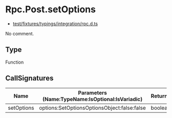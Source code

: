 # Rpc.Post.setOptions

* [test/fixtures/typings/integration/rpc.d.ts](/test/fixtures/typings/integration/rpc.d.ts#L17)

No comment.

## Type

Function

## CallSignatures

Name|Parameters (Name:TypeName:IsOptional:IsVariadic)|ReturnTypeName|TypePredicate|isProtected|Comment
---|---|---|---|---|---
setOptions|options:SetOptionsOptionsObject:false:false |boolean||false|
